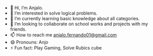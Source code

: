 - 👋 Hi, I’m Anjalo.
- 👀 I’m interested in solve logical problems.
- 🌱 I’m currently learning basic knowledge about all categories.
- 💞️ I’m looking to collaborate on school works and projects with my friends.
- 📫 How to reach me anjalo.fernando01@gmail.com
- 😄 Pronouns: Anjo
- ⚡ Fun fact: Play Gaming, Solve Rubics cube

